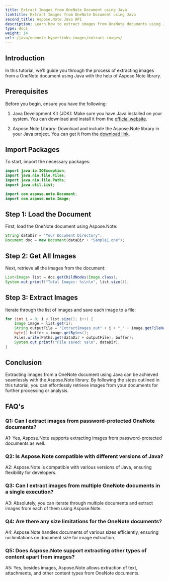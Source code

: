 ```yaml
---
title: Extract Images from OneNote Document using Java
linktitle: Extract Images from OneNote Document using Java
second_title: Aspose.Note Java API
description: Learn how to extract images from OneNote documents using Java with Aspose.Note library. Follow our step-by-step guide for seamless image extraction.
type: docs
weight: 14
url: /java/onenote-hyperlinks-images/extract-images/
---
```

## Introduction

In this tutorial, we'll guide you through the process of extracting images from a OneNote document using Java with the help of Aspose.Note library.

## Prerequisites

Before you begin, ensure you have the following:

1. Java Development Kit (JDK): Make sure you have Java installed on your system. You can download and install it from the [official website](https://www.oracle.com/java/technologies/javase-jdk15-downloads.html).

2. Aspose.Note Library: Download and include the Aspose.Note library in your Java project. You can get it from the [download link](https://releases.aspose.com/note/java/).

## Import Packages

To start, import the necessary packages:

```java
import java.io.IOException;
import java.nio.file.Files;
import java.nio.file.Paths;
import java.util.List;

import com.aspose.note.Document;
import com.aspose.note.Image;
```

## Step 1: Load the Document

First, load the OneNote document using Aspose.Note:

```java
String dataDir = "Your Document Directory";
Document doc = new Document(dataDir + "Sample1.one");
```

## Step 2: Get All Images

Next, retrieve all the images from the document:

```java
List<Image> list = doc.getChildNodes(Image.class);
System.out.printf("Total Images: %s\n\n", list.size());
```

## Step 3: Extract Images

Iterate through the list of images and save each image to a file:

```java
for (int i = 0; i < list.size(); i++) {
    Image image = list.get(i);
    String outputFile = "ExtractImages_out" + i + "_" + image.getFileName();
    byte[] buffer = image.getBytes();
    Files.write(Paths.get(dataDir + outputFile), buffer);
    System.out.printf("File saved: %s\n", dataDir);
}
```

## Conclusion

Extracting images from a OneNote document using Java can be achieved seamlessly with the Aspose.Note library. By following the steps outlined in this tutorial, you can effortlessly retrieve images from your documents for further processing or analysis.

## FAQ's

### Q1: Can I extract images from password-protected OneNote documents?

A1: Yes, Aspose.Note supports extracting images from password-protected documents as well.

### Q2: Is Aspose.Note compatible with different versions of Java?

A2: Aspose.Note is compatible with various versions of Java, ensuring flexibility for developers.

### Q3: Can I extract images from multiple OneNote documents in a single execution?

A3: Absolutely, you can iterate through multiple documents and extract images from each of them using Aspose.Note.

### Q4: Are there any size limitations for the OneNote documents?

A4: Aspose.Note handles documents of various sizes efficiently, ensuring no limitations on document size for image extraction.

### Q5: Does Aspose.Note support extracting other types of content apart from images?

A5: Yes, besides images, Aspose.Note allows extraction of text, attachments, and other content types from OneNote documents.
